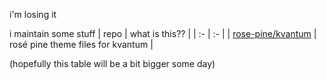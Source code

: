 i'm losing it

i maintain some stuff
| repo | what is this?? | 
| :- | :- |
| [rose-pine/kvantum](https://github.com/rose-pine/kvantum) | rosé pine theme files for kvantum |

(hopefully this table will be a bit bigger some day)
